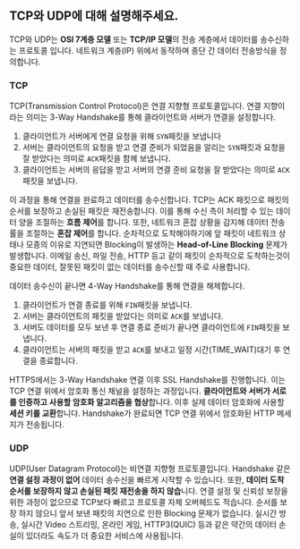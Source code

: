 ## TCP와 UDP에 대해 설명해주세요.

TCP와 UDP는 **OSI 7계층 모델** 또는 **TCP/IP 모델**의 전송 계층에서 데이터를 송수신하는 프로토콜 입니다.
네트워크 계층(IP) 위에서 동작하며 종단 간 데이터 전송방식을 정의합니다.

### TCP

TCP(Transmission Control Protocol)은 연결 지향형 프로토콜입니다.
연결 지향이라는 의미는 3-Way Handshake를 통해 클라이언트와 서버가 연결을 설정합니다.
1. 클라이언트가 서버에게 연결 요청을 위해 `SYN`패킷을 보냅니다
2. 서버는 클라이언트의 요청을 받고 연결 준비가 되었음을 알리는 `SYN`패킷과 요청을 잘 받았다는 의미로 `ACK`패킷을 함께 보냅니다.
3. 클라이언트는 서버의 응답을 받고 서버의 연결 준비 요청을 잘 받았다는 의미로 `ACK`패킷을 보냅니다.

이 과정을 통해 연결을 완료하고 데이터를 송수신합니다.
TCP는 ACK 패킷으로 패킷의 순서를 보장하고 손실된 패킷은 재전송합니다. 이를 통해 수신 측이 처리할 수 있는 데이터 양을 조절하는 **흐름 제어**를 합니다.
또한, 네트워크 혼잡 상황을 감지해 데이터 전송률을 조절하는 **혼잡 제어**를 합니다.
순차적으로 도착해야하기에 앞 패킷이 네트워크 상태나 모종의 이유로 지연되면 Blocking이 발생하는 **Head-of-Line Blocking** 문제가 발생합니다.
이메일 송신, 파일 전송, HTTP 등고 같이 패킷이 순차적으로 도착하는것이 중요한 데이터, 잘못된 패킷이 없는 데이터를 송수신할 때 주로 사용합니다.

데이터 송수신이 끝나면 4-Way Handshake를 통해 연결을 해제합니다.
1. 클라이언트가 연결 종료를 위해 `FIN`패킷을 보냅니다.
2. 서버는 클라이언트의 패킷을 받았다는 의미로 `ACK`를 보냅니다.
3. 서버도 데이터를 모두 보낸 후 연결 종료 준비가 끝나면 클라이언트에 `FIN`패킷을 보냅니다.
4. 클라이언트는 서버의 패킷을 받고 `ACK`를 보내고 일정 시간(TIME_WAIT)대기 후 연결을 종료합니다.

HTTPS에서는 3-Way Handshake 연결 이후 SSL Handshake를 진행합니다.
이는 TCP 연결 위에서 암호화 통신 채널을 설정하는 과정입니다.
**클라이언트와 서버가 서로를 인증하고 사용할 암호화 알고리즘을 협상**합니다. 이후 실제 데이터 암호화에 사용할 **세션 키를 교환**합니다.
Handshake가 완료되면 TCP 연결 위에서 암호화된 HTTP 메세지가 전송됩니다.

### UDP

UDP(User Datagram Protocol)는 비연결 지향형 프로토콜입니다.
Handshake 같은 **연결 설정 과정이 없어** 데이터 송수신을 빠르게 시작할 수 있습니다.
또한, **데이터 도착 순서를 보장하지 않고 손실된 패킷 재전송을 하지 않습**니다. 
연결 설정 및 신뢰성 보장을 위한 과정이 없으므로 TCP보다 빠르고 프로토콜 자체 오버헤드도 적습니다.
순서를 보장 하지 않으니 앞서 보낸 패킷의 지연으로 인한 Blocking 문제가 없습니다.
실시간 방송, 실시간 Video 스트리밍, 온라인 게임, HTTP3(QUIC) 등과 같은 약간의 데이터 손실이 있더라도 속도가 더 중요한 서비스에 사용됩니다.
